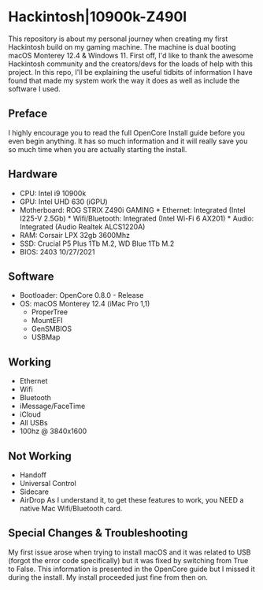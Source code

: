 # Hackintosh|10900k-Z490I
This repository is about my personal journey when creating my first Hackintosh build on my gaming machine. The machine is dual booting macOS Monterey 12.4 & Windows 11. First off, I'd like to thank the awesome Hackintosh community and the creators/devs for the loads of help with this project.
In this repo, I'll be explaining the useful tidbits of information I have found that made my system work the way it does as well as include the software I used.

## Preface
I highly encourage you to read the full OpenCore Install guide before you even begin anything. It has so much information and it will really save you so much time when you are actually starting the install. 

## Hardware
* CPU: Intel i9 10900k
* GPU: Intel UHD 630 (iGPU)
* Motherboard: ROG STRIX Z490i GAMING
      * Ethernet: Integrated (Intel I225-V 2.5Gb)
      * Wifi/Bluetooth: Integrated (Intel Wi-Fi 6 AX201)
      * Audio: Integrated (Audio Realtek ALCS1220A)
* RAM: Corsair LPX 32gb 3600Mhz
* SSD: Crucial P5 Plus 1Tb M.2, WD Blue 1Tb M.2
* BIOS: 2403 10/27/2021

## Software
* Bootloader: OpenCore 0.8.0 - Release
* OS: macOS Monterey 12.4 (iMac Pro 1,1)
     * ProperTree
     * MountEFI
     * GenSMBIOS
     * USBMap

## Working
* Ethernet
* Wifi
* Bluetooth
* iMessage/FaceTime
* iCloud
* All USBs
* 100hz @ 3840x1600

## Not Working
* Handoff
* Universal Control
* Sidecare
* AirDrop
     As I understand it, to get these features to work, you NEED a native Mac Wifi/Bluetooth card.
     
## Special Changes & Troubleshooting
My first issue arose when trying to install macOS and it was related to USB (forgot the error code specifically) but it was fixed by switching <XhciPortLimit> from True to False. This information is presented in the OpenCore guide but I missed it during the install. My install proceeded just fine from then on.
